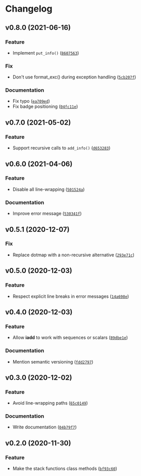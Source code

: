 # Changelog

<!--next-version-placeholder-->

## v0.8.0 (2021-06-16)
### Feature
* Implement `put_info()` ([`8607563`](https://github.com/kalekundert/tidyexc/commit/8607563a094d7126e057ff87892c70dd0a1794be))

### Fix
* Don't use format_exc() during exception handling ([`5cb207f`](https://github.com/kalekundert/tidyexc/commit/5cb207fa7dad28f3e07d2ac4134264d9954ce872))

### Documentation
* Fix typo ([`ea709ed`](https://github.com/kalekundert/tidyexc/commit/ea709eda7f5cf5b04c333ee50d501b3191ee3d67))
* Fix badge positioning ([`04fc11e`](https://github.com/kalekundert/tidyexc/commit/04fc11e0a680d09130527e4f5a5c90d7db6ace5a))

## v0.7.0 (2021-05-02)
### Feature
* Support recursive calls to `add_info()` ([`d653283`](https://github.com/kalekundert/tidyexc/commit/d653283253fdfb1c1045abd5d8b5f3976e557d7d))

## v0.6.0 (2021-04-06)
### Feature
* Disable all line-wrapping ([`501524a`](https://github.com/kalekundert/tidyexc/commit/501524ad0062cf96ac78bd756e3c23eaf6954ccc))

### Documentation
* Improve error message ([`530341f`](https://github.com/kalekundert/tidyexc/commit/530341fe16be5b0892526c9721fe263f3fe6f903))

## v0.5.1 (2020-12-07)
### Fix
* Replace dotmap with a non-recursive alternative ([`293e71c`](https://github.com/kalekundert/tidyexc/commit/293e71c4b06877792ebe7879abf3897f2d913550))

## v0.5.0 (2020-12-03)
### Feature
* Respect explicit line breaks in error messages ([`14a698e`](https://github.com/kalekundert/tidyexc/commit/14a698e09009dde3c2aaa058f99f9e9f9d7ea2b9))

## v0.4.0 (2020-12-03)
### Feature
* Allow __iadd__ to work with sequences or scalars ([`89dbe1e`](https://github.com/kalekundert/tidyexc/commit/89dbe1edf096a8bb5f942927151192e0d75fefa5))

### Documentation
* Mention semantic versioning ([`fdd2797`](https://github.com/kalekundert/tidyexc/commit/fdd27970da9ec0a9bcce5b8ad9818b6a82d1e98a))

## v0.3.0 (2020-12-02)
### Feature
* Avoid line-wrapping paths ([`65c0149`](https://github.com/kalekundert/tidyexc/commit/65c014999026b95c12f0d30665f2d9a8c54ad4c0))

### Documentation
* Write documentation ([`04b79f7`](https://github.com/kalekundert/tidyexc/commit/04b79f7bfa7238ddbf18f357475b9f4897a0696a))

## v0.2.0 (2020-11-30)
### Feature
* Make the stack functions class methods ([`bf93c60`](https://github.com/kalekundert/tidyexc/commit/bf93c6084c3f33895cc2b28e1ef17c7c3fce0e18))
